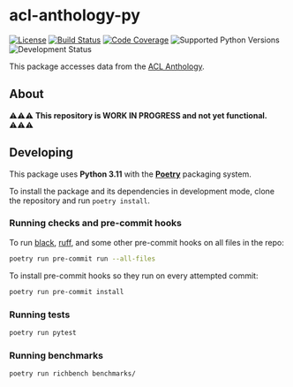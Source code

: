 # acl-anthology-py

[![License](https://img.shields.io/github/license/mbollmann/acl-anthology-py)](LICENSE)
[![Build Status](https://img.shields.io/github/actions/workflow/status/mbollmann/acl-anthology-py/main.yml)](https://github.com/mbollmann/acl-anthology-py/actions/workflows/main.yml)
[![Code Coverage](https://img.shields.io/codecov/c/gh/mbollmann/acl-anthology-py)](https://codecov.io/gh/mbollmann/acl-anthology-py)
![Supported Python Versions](https://img.shields.io/pypi/pyversions/acl-anthology-py)
![Development Status](https://img.shields.io/badge/status-pre--alpha-red)
<!--
[![Package on PyPI](https://img.shields.io/pypi/v/acl-anthology-py)](https://pypi.org/project/acl-anthology-py/)
 -->

This package accesses data from the [ACL
Anthology](https://github.com/acl-org/acl-anthology).

## About

:warning::warning::warning: **This repository is WORK IN PROGRESS and not yet
functional.** :warning::warning::warning:

## Developing

This package uses **Python 3.11** with the
[**Poetry**](https://python-poetry.org/) packaging system.

To install the package and its dependencies in development mode, clone the
repository and run `poetry install`.

### Running checks and pre-commit hooks

To run [black](https://github.com/psf/black),
[ruff](https://github.com/charliermarsh/ruff), and some other pre-commit hooks
on all files in the repo:

```bash
poetry run pre-commit run --all-files
```

To install pre-commit hooks so they run on every attempted commit:

```bash
poetry run pre-commit install
```

### Running tests

```bash
poetry run pytest
```

### Running benchmarks

```bash
poetry run richbench benchmarks/
```
